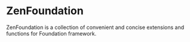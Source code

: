 # ZenFoundation
ZenFoundation is a collection of convenient and concise extensions and functions for Foundation framework.
